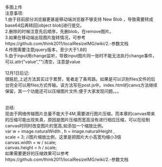 多图上传</br>
注意事项:</br>
1.由于目前部分浏览器更甚是移动端浏览器不够支持 New Blob ，导致需要转成base64后再转回[object blob]进行提交。</br>
2.删除的时候注意先后顺序，先删blob，在remove图片。</br>
3.如果在移动端出现图片旋转情况，可参考https://github.com/think2011/localResizeIMG/wiki/2.-参数文档</br>
4.传图需要注意jquery版本，至少大于1.8的</br>
5.由于input用change监听，导致input图片同一张时不能无法执行change事件，可以.attr("value","")清空，注意是value</br>
</br>
12月1日后记:</br>
很尴尬,上述方法其实过于累赘，笔者走了条弯路。如果是可以识别files文件的后台完全可以用files方式传输。该方法写在post.js中。index.html的canvs方法继续保留，其一个功能还可以压缩图片文件;便于大家发现问题。。。</br>
</br></br>
总结:</br>
现由于网络传输图片总量不能大于4M,需要进行图片压缩，而本章的canvas带来的压缩可能出现失真，原因是图片压缩而宽高没有进行相应压缩，可以在绘制canvas时同时改变图片的宽高,如添加一个缩放比例。</br>
var w = image.naturalWidth , h = image.naturalHeight ,</br>
scale = 3;        //图片缩放比例，这里是把图片大小高宽均缩小3倍</br>
canvas.width = w / scale;</br>
canvas.height = h / scale;</br>
如果需要更好的压缩效果可以参考https://github.com/think2011/localResizeIMG/wiki/2.-参数文档
